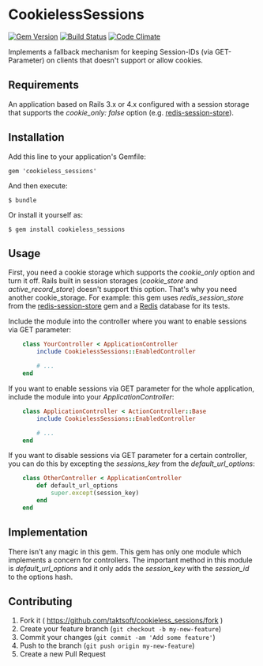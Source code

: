 # CookielessSessions
[![Gem Version](https://badge.fury.io/rb/cookieless_sessions.png)](http://badge.fury.io/rb/cookieless_sessions) 
[![Build Status](https://api.travis-ci.org/taktsoft/cookieless_sessions.png)](https://travis-ci.org/taktsoft/cookieless_sessions)
[![Code Climate](https://codeclimate.com/github/taktsoft/cookieless_sessions.png)](https://codeclimate.com/github/taktsoft/cookieless_sessions)

Implements a fallback mechanism for keeping Session-IDs (via GET-Parameter) on clients that doesn't support or allow cookies.

## Requirements

An application based on Rails 3.x or 4.x configured with a session storage that supports the _cookie_only: false_ option (e.g. [redis-session-store](https://rubygems.org/gems/redis-session-store)).

## Installation

Add this line to your application's Gemfile:

    gem 'cookieless_sessions'

And then execute:

    $ bundle

Or install it yourself as:

    $ gem install cookieless_sessions

## Usage

First, you need a cookie storage which supports the _cookie_only_ option and turn it off. Rails built in session storages (_cookie_store_ and _active_record_store_) doesn't support this option. That's why you need another cookie_storage. For example: this gem uses _redis_session_store_ from the [redis-session-store](https://rubygems.org/gems/redis-session-store) gem and a [Redis](http://redis.io/) database for its tests.

Include the module into the controller where you want to enable sessions via GET parameter:

```ruby
    class YourController < ApplicationController
        include CookielessSessions::EnabledController

        # ...
    end
```

If you want to enable sessions via GET parameter for the whole application, include the module into your _ApplicationController_:

```ruby
    class ApplicationController < ActionController::Base
        include CookielessSessions::EnabledController

        # ...
    end
```

If you want to disable sessions via GET parameter for a certain controller, you can do this by excepting the _sessions_key_ from the _default_url_options_:

```ruby
    class OtherController < ApplicationController
        def default_url_options
            super.except(session_key)
        end
    end
```
## Implementation

There isn't any magic in this gem. This gem has only one module which implements a concern for controllers. The important method in this module is _default_url_options_ and it only adds the _session_key_ with the _session_id_ to the options hash.


## Contributing

1. Fork it ( https://github.com/taktsoft/cookieless_sessions/fork )
2. Create your feature branch (`git checkout -b my-new-feature`)
3. Commit your changes (`git commit -am 'Add some feature'`)
4. Push to the branch (`git push origin my-new-feature`)
5. Create a new Pull Request
